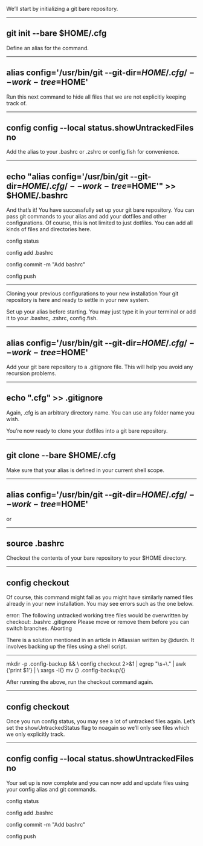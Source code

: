 We’ll start by initializing a git bare repository.

---------------------------------
git init --bare $HOME/.cfg
---------------------------------


Define an alias for the command.    

--------------------------------------------------------------------
alias config='/usr/bin/git --git-dir=$HOME/.cfg/ --work-tree=$HOME'
--------------------------------------------------------------------


Run this next command to hide all files that we are not explicitly keeping track of.

---------------------------------------------------
config config --local status.showUntrackedFiles no
---------------------------------------------------


Add the alias to your .bashrc or .zshrc or config.fish for convenience.

-----------------------------------------------------------------------------------------------
echo "alias config='/usr/bin/git --git-dir=$HOME/.cfg/ --work-tree=$HOME'" >> $HOME/.bashrc
-----------------------------------------------------------------------------------------------


And that’s it! You have successfully set up your git bare repository. You can pass git commands to your alias and add your dotfiles and other configurations. Of course, this is not limited to just dotfiles. You can add all kinds of files and directories here.

config status

config add .bashrc

config commit -m "Add bashrc"

config push

------------------------------------------------------------------------------------------------------------------------------------------------

Cloning your previous configurations to your new installation
Your git repository is here and ready to settle in your new system.

Set up your alias before starting. You may just type it in your terminal or add it to your .bashrc, .zshrc, config.fish.

----------------------------------------------------------------------
alias config='/usr/bin/git --git-dir=$HOME/.cfg/ --work-tree=$HOME'
----------------------------------------------------------------------


Add your git bare repository to a .gitignore file. This will help you avoid any recursion problems.

----------------------------
echo ".cfg" >> .gitignore
----------------------------


Again, .cfg is an arbitrary directory name. You can use any folder name you wish.

You’re now ready to clone your dotfiles into a git bare repository.

--------------------------------------------
git clone --bare <git-repo-url> $HOME/.cfg
--------------------------------------------


Make sure that your alias is defined in your current shell scope.

--------------------------------------------------------------------
alias config='/usr/bin/git --git-dir=$HOME/.cfg/ --work-tree=$HOME'
--------------------------------------------------------------------

or

----------------
source .bashrc
----------------


Checkout the contents of your bare repository to your $HOME directory.

-----------------
config checkout
-----------------


Of course, this command might fail as you might have similarly named files already in your new installation. You may see errors such as the one below.

error: The following untracked working tree files would be overwritten by checkout:
    .bashrc
    .gitignore
Please move or remove them before you can switch branches.
Aborting

There is a solution mentioned in an article in Atlassian written by @durdn. It involves backing up the files using a shell script.

--------------------------------------------------------------------
mkdir -p .config-backup && \\
config checkout 2>&1 | egrep "\\s+\\." | awk {'print $1'} | \\
xargs -I{} mv {} .config-backup/{}

After running the above, run the checkout command again.

------------------
config checkout
------------------


Once you run config status, you may see a lot of untracked files again. Let’s set the showUntrackedStatus flag to noagain so we’ll only see files which we only explicitly track.

------------------------------------------------------
config config --local status.showUntrackedFiles no
------------------------------------------------------


Your set up is now complete and you can now add and update files using your config alias and git commands.


config status

config add .bashrc

config commit -m "Add bashrc"

config push
